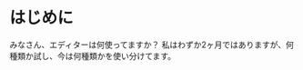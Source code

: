 <!--
title: プログラミング歴2ヶ月の高専生の編集環境
tags: VSCode
-->

# はじめに
みなさん、エディターは何使ってますか？
私はわずか2ヶ月ではありますが、何種類か試し、今は何種類かを使い分けてます。